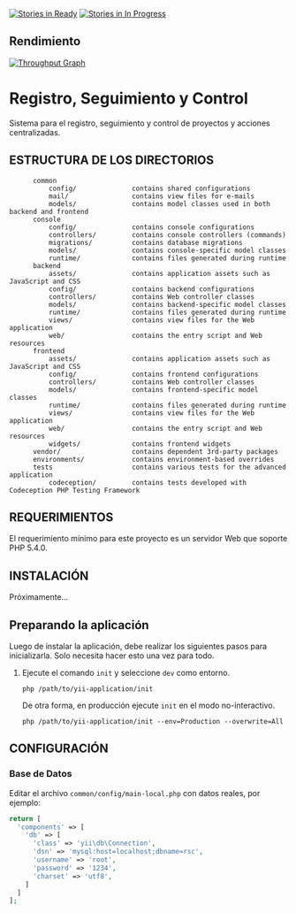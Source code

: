 
[![Stories in Ready](https://badge.waffle.io/minpppst/rsc.png?label=ready&title=Ready)](https://waffle.io/minpppst/rsc)
[![Stories in In Progress](https://badge.waffle.io/minpppst/rsc.png?label=in%20progress&title=In%20Progress)](https://waffle.io/minpppst/rsc)

Rendimiento
-------------------
[![Throughput Graph](https://graphs.waffle.io/minpppst/rsc/throughput.svg)](https://waffle.io/minpppst/rsc/metrics/throughput)

Registro, Seguimiento y Control
============================

Sistema para el registro, seguimiento y control de proyectos y acciones centralizadas.


ESTRUCTURA DE LOS DIRECTORIOS
-------------------

```
      common
          config/              contains shared configurations
          mail/                contains view files for e-mails
          models/              contains model classes used in both backend and frontend
      console
          config/              contains console configurations
          controllers/         contains console controllers (commands)
          migrations/          contains database migrations
          models/              contains console-specific model classes
          runtime/             contains files generated during runtime
      backend
          assets/              contains application assets such as JavaScript and CSS
          config/              contains backend configurations
          controllers/         contains Web controller classes
          models/              contains backend-specific model classes
          runtime/             contains files generated during runtime
          views/               contains view files for the Web application
          web/                 contains the entry script and Web resources
      frontend
          assets/              contains application assets such as JavaScript and CSS
          config/              contains frontend configurations
          controllers/         contains Web controller classes
          models/              contains frontend-specific model classes
          runtime/             contains files generated during runtime
          views/               contains view files for the Web application
          web/                 contains the entry script and Web resources
          widgets/             contains frontend widgets
      vendor/                  contains dependent 3rd-party packages
      environments/            contains environment-based overrides
      tests                    contains various tests for the advanced application
          codeception/         contains tests developed with Codeception PHP Testing Framework
```


REQUERIMIENTOS
------------

El requerimiento mínimo para este proyecto es un servidor Web que soporte PHP 5.4.0.


INSTALACIÓN
------------

Próximamente...

## Preparando la aplicación

Luego de instalar la aplicación, debe realizar los siguientes pasos para inicializarla.
Solo necesita hacer esto una vez para todo.

1. Ejecute el comando `init` y seleccione `dev` como entorno.

   ```
   php /path/to/yii-application/init
   ```

   De otra forma, en producción ejecute `init` en el modo no-interactivo.

   ```
   php /path/to/yii-application/init --env=Production --overwrite=All
   ```



CONFIGURACIÓN
-------------

### Base de Datos

Editar el archivo `common/config/main-local.php` con datos reales, por ejemplo:

```php
return [
  'components' => [
    'db' => [
      'class' => 'yii\db\Connection',
      'dsn' => 'mysql:host=localhost;dbname=rsc',
      'username' => 'root',
      'password' => '1234',
      'charset' => 'utf8',
    ]
  ]    
];
```
